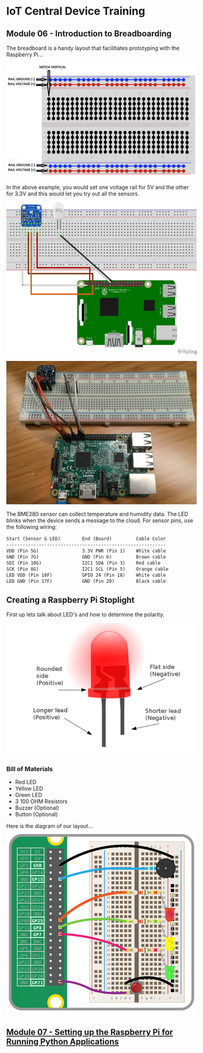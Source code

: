 # IoT Central Device Training
## Module 06 - Introduction to Breadboarding

The breadboard is a handy layout that facilitiates prototyping with the Raspberry Pi...

![alt text](../../Assets/breadboard-layout.png "Breadboard Layout")

In the above example, you would set one voltage rail for 5V and the other for 3.3V and this would let you try out all the sensors.

![alt text](../../Assets/3-raspberry-pi-sensor-connection.png "Breadboarding 1")

![alt text](../../Assets/real-world-breadboarded-connected-pi.png "Breadboarding 2")

The BME280 sensor can collect temperature and humidity data. The LED blinks when the device sends a message to the cloud.
For sensor pins, use the following wiring:
```
Start (Sensor & LED)        End (Board)         Cable Color
-----------------------------------------------------------
VDD (Pin 5G)                3.3V PWR (Pin 1)    White cable
GND (Pin 7G)                GND (Pin 6)         Brown cable
SDI (Pin 10G)               I2C1 SDA (Pin 3)    Red cable
SCK (Pin 8G)                I2C1 SCL (Pin 5)    Orange cable
LED VDD (Pin 18F)           GPIO 24 (Pin 18)    White cable
LED GND (Pin 17F)           GND (Pin 20)        Black cable
```
## Creating a Raspberry Pi Stoplight
First up lets talk about LED's and how to determine the polarity.

![alt text](../../Assets/led-polarity.png "LED Polarity")

### Bill of Materials
* Red LED
* Yellow LED
* Green LED
* 3 100 OHM Resistors
* Buzzer (Optional)
* Button (Optional)

Here is the diagram of our layout...
![alt text](../../Assets/raspberry-pi-stoplight-breadboard.png "Breadboard Layout for Stoplight")


## [Module 07 - Setting up the Raspberry Pi for Running Python Applications](../Module07/README.md)